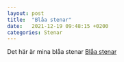 ```yaml
---
layout: post
title:  "Blåa stenar"
date:   2021-12-19 09:48:15 +0200
categories: Stenar
---
```

Det här är mina blåa stenar
[Blåa stenar](/assets/IMG_1446.JPG)